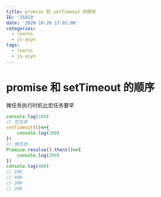 ```yaml
---
title: promise 和 setTimeout 的顺序
ID: '25819'
date: '2020-10-20 17:01:06'
categories:
  - learns
  - js-asyn
tags:
  - learns
  - js-asyn
---
```


# promise 和 setTimeout 的顺序

微任务执行时机比宏任务要早

``` js 
console.log(100)
// 宏任务
setTimeout(()=>{
    console.log(200)
})
// 微任务
Promise.resolve().then(()=>{
    console.log(300)
})
console.log(400)
// 100
// 400
// 300
// 200
```
 
 
 
